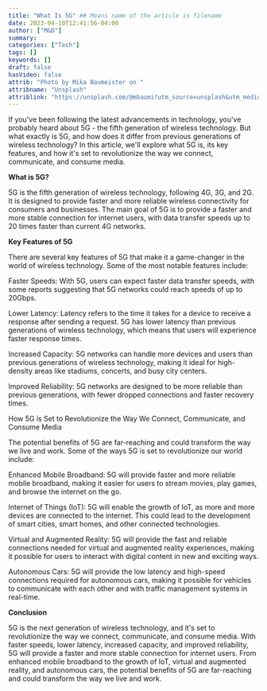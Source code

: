```yaml
---
title: "What Is 5G" ## Means name of the article is filename
date: 2023-04-10T12:41:56-04:00
author: ["M&D"]
summary:
categories: ["Tech"]
tags: []
keywords: []
draft: false
hasVideo: false
attrib: "Photo by Mika Baumeister on "
attribname: "Unsplash"
attriblink: "https://unsplash.com/@mbaumi?utm_source=unsplash&utm_medium=referral&utm_content=creditCopyText"
---
```


If you've been following the latest advancements in technology, you've probably heard about 5G - the fifth generation of wireless technology. But what exactly is 5G, and how does it differ from previous generations of wireless technology? In this article, we'll explore what 5G is, its key features, and how it's set to revolutionize the way we connect, communicate, and consume media.

**What is 5G?**

5G is the fifth generation of wireless technology, following 4G, 3G, and 2G. It is designed to provide faster and more reliable wireless connectivity for consumers and businesses. The main goal of 5G is to provide a faster and more stable connection for internet users, with data transfer speeds up to 20 times faster than current 4G networks.

**Key Features of 5G**

There are several key features of 5G that make it a game-changer in the world of wireless technology. Some of the most notable features include:

Faster Speeds: With 5G, users can expect faster data transfer speeds, with some reports suggesting that 5G networks could reach speeds of up to 20Gbps.

Lower Latency: Latency refers to the time it takes for a device to receive a response after sending a request. 5G has lower latency than previous generations of wireless technology, which means that users will experience faster response times.

Increased Capacity: 5G networks can handle more devices and users than previous generations of wireless technology, making it ideal for high-density areas like stadiums, concerts, and busy city centers.

Improved Reliability: 5G networks are designed to be more reliable than previous generations, with fewer dropped connections and faster recovery times.

How 5G is Set to Revolutionize the Way We Connect, Communicate, and Consume Media

The potential benefits of 5G are far-reaching and could transform the way we live and work. Some of the ways 5G is set to revolutionize our world include:

Enhanced Mobile Broadband: 5G will provide faster and more reliable mobile broadband, making it easier for users to stream movies, play games, and browse the internet on the go.

Internet of Things (IoT): 5G will enable the growth of IoT, as more and more devices are connected to the internet. This could lead to the development of smart cities, smart homes, and other connected technologies.

Virtual and Augmented Reality: 5G will provide the fast and reliable connections needed for virtual and augmented reality experiences, making it possible for users to interact with digital content in new and exciting ways.

Autonomous Cars: 5G will provide the low latency and high-speed connections required for autonomous cars, making it possible for vehicles to communicate with each other and with traffic management systems in real-time.

**Conclusion**

5G is the next generation of wireless technology, and it's set to revolutionize the way we connect, communicate, and consume media. With faster speeds, lower latency, increased capacity, and improved reliability, 5G will provide a faster and more stable connection for internet users. From enhanced mobile broadband to the growth of IoT, virtual and augmented reality, and autonomous cars, the potential benefits of 5G are far-reaching and could transform the way we live and work.
